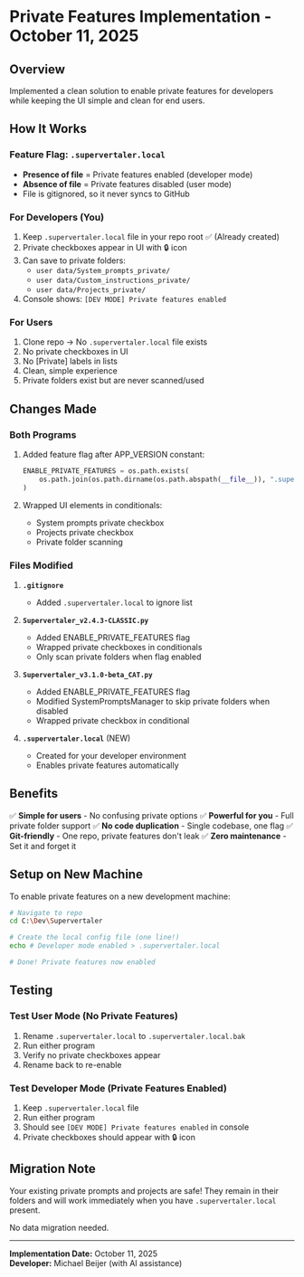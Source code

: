 # Private Features Implementation - October 11, 2025

## Overview

Implemented a clean solution to enable private features for developers while keeping the UI simple and clean for end users.

## How It Works

### Feature Flag: `.supervertaler.local`

- **Presence of file** = Private features enabled (developer mode)
- **Absence of file** = Private features disabled (user mode)
- File is gitignored, so it never syncs to GitHub

### For Developers (You)

1. Keep `.supervertaler.local` file in your repo root ✅ (Already created)
2. Private checkboxes appear in UI with 🔒 icon
3. Can save to private folders:
   - `user data/System_prompts_private/`
   - `user data/Custom_instructions_private/`
   - `user data/Projects_private/`
4. Console shows: `[DEV MODE] Private features enabled`

### For Users

1. Clone repo → No `.supervertaler.local` file exists
2. No private checkboxes in UI
3. No [Private] labels in lists
4. Clean, simple experience
5. Private folders exist but are never scanned/used

## Changes Made

### Both Programs

1. Added feature flag after APP_VERSION constant:
   ```python
   ENABLE_PRIVATE_FEATURES = os.path.exists(
       os.path.join(os.path.dirname(os.path.abspath(__file__)), ".supervertaler.local")
   )
   ```

2. Wrapped UI elements in conditionals:
   - System prompts private checkbox
   - Projects private checkbox
   - Private folder scanning

### Files Modified

1. **`.gitignore`**
   - Added `.supervertaler.local` to ignore list

2. **`Supervertaler_v2.4.3-CLASSIC.py`**
   - Added ENABLE_PRIVATE_FEATURES flag
   - Wrapped private checkboxes in conditionals
   - Only scan private folders when flag enabled

3. **`Supervertaler_v3.1.0-beta_CAT.py`**
   - Added ENABLE_PRIVATE_FEATURES flag
   - Modified SystemPromptsManager to skip private folders when disabled
   - Wrapped private checkbox in conditional

4. **`.supervertaler.local`** (NEW)
   - Created for your developer environment
   - Enables private features automatically

## Benefits

✅ **Simple for users** - No confusing private options
✅ **Powerful for you** - Full private folder support
✅ **No code duplication** - Single codebase, one flag
✅ **Git-friendly** - One repo, private features don't leak
✅ **Zero maintenance** - Set it and forget it

## Setup on New Machine

To enable private features on a new development machine:

```bash
# Navigate to repo
cd C:\Dev\Supervertaler

# Create the local config file (one line!)
echo # Developer mode enabled > .supervertaler.local

# Done! Private features now enabled
```

## Testing

### Test User Mode (No Private Features)
1. Rename `.supervertaler.local` to `.supervertaler.local.bak`
2. Run either program
3. Verify no private checkboxes appear
4. Rename back to re-enable

### Test Developer Mode (Private Features Enabled)
1. Keep `.supervertaler.local` file
2. Run either program
3. Should see `[DEV MODE] Private features enabled` in console
4. Private checkboxes should appear with 🔒 icon

## Migration Note

Your existing private prompts and projects are safe! They remain in their folders and will work immediately when you have `.supervertaler.local` present.

No data migration needed.

---

**Implementation Date:** October 11, 2025  
**Developer:** Michael Beijer (with AI assistance)
